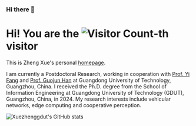 ### Hi there 👋

Hi! You are the ![Visitor Count](https://profile-counter.glitch.me/Xuezhenggdut/count.svg)-th visitor
======
This is Zheng Xue's personal [homepage](https://xuezhenggdut.github.io//).

I am currently a Postdoctoral Research, working in cooperation with [Prof. Yi Fang](https://yzw.gdut.edu.cn/info/1088/1333.htm) and [Prof. Guojun Han](https://teacher.gdut.edu.cn/hanguojun) at Guangdong University of Technology, Guangzhou, China. I received the Ph.D. degree from the School of Information Engineering at Guangdong University of Technology (GDUT), Guangzhou, China, in 2024. My research interests include vehicular networks, edge computing and cooperative perception.

![Xuezhenggdut's GitHub stats](https://github-readme-stats.vercel.app/api?username=Xuezhenggdut&show_icons=true&theme=radical) 


<!--
**Xuezhenggdut/Xuezhenggdut** is a ✨ _special_ ✨ repository because its `README.md` (this file) appears on your GitHub profile.

Here are some ideas to get you started:

- 🔭 I’m currently working on ...
- 🌱 I’m currently learning ...
- 👯 I’m looking to collaborate on ...
- 🤔 I’m looking for help with ...
- 💬 Ask me about ...
- 📫 How to reach me: ...
- 😄 Pronouns: ...
- ⚡ Fun fact: ...
-->
